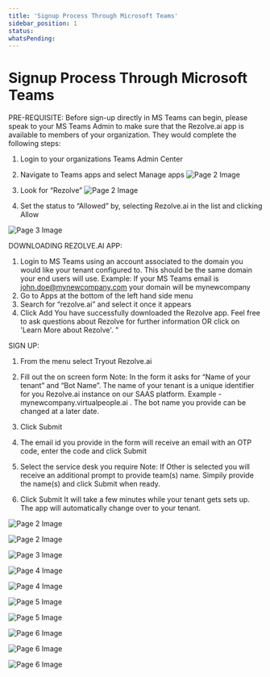 ```yaml
---
title: 'Signup Process Through Microsoft Teams'
sidebar_position: 1
status: 
whatsPending: 
---
```



# Signup Process Through Microsoft Teams







PRE-REQUISITE:
Before sign-up directly in MS Teams can begin, please speak to your MS Teams Admin to make sure that the
Rezolve.ai app is available to members of your organization. They would complete the following steps:
1. Login to your organizations Teams Admin Center
2. Navigate to Teams apps and select Manage apps
![Page 2 Image](/img/reference/images/Pre-Req-for-Signup-Through-Microsoft-Teams-NEW_page2_4.png)
3. Look for “Rezolve”
![Page 2 Image](/img/reference/images/Pre-Req-for-Signup-Through-Microsoft-Teams-NEW_page2_5.png)

4. Set the status to “Allowed” by, selecting Rezolve.ai in the list and clicking Allow




![Page 3 Image](/img/reference/images/Pre-Req-for-Signup-Through-Microsoft-Teams-NEW_page3_4.png)

DOWNLOADING REZOLVE.AI APP:
1. Login to MS Teams using an account associated to the domain you would like your tenant configured
to. This should be the same domain your end users will use.
Example: If your MS Teams email is john.doe@mynewcompany.com your domain will be
mynewcompany
2. Go to Apps at the bottom of the left hand side menu
3. Search for “rezolve.ai” and select it once it appears
4. Click Add
You have successfully downloaded the Rezolve  app. Feel free to ask questions about Rezolve for
further information OR click on 'Learn More about Rezolve'. "

SIGN UP:
1. From the menu select Tryout Rezolve.ai
2. Fill out the on screen form
Note: In the form it asks for “Name of your tenant” and “Bot Name”. The name of your tenant is a unique
identifier for you Rezolve.ai instance on our SAAS platform. Example - mynewcompany.virtualpeople.ai .
The bot name you provide can be changed at a later date.


3. Click Submit
4. The email id you provide in the form will receive an email with an OTP code, enter the code and click
Submit
5. Select the service desk you require
Note: If Other is selected you will receive an additional prompt to provide team(s) name. Simpily provide
the name(s) and click Submit when ready.
6. Click Submit
It will take a few minutes while your tenant gets sets up. The  app will automatically change over to
your tenant.


![Page 2 Image](/img/reference/images/Signup-Process-Through-Microsoft-Teams-NEW_page2_4.png)

![Page 2 Image](/img/reference/images/Signup-Process-Through-Microsoft-Teams-NEW_page2_5.png)

![Page 3 Image](/img/reference/images/Signup-Process-Through-Microsoft-Teams-NEW_page3_4.png)

![Page 4 Image](/img/reference/images/Signup-Process-Through-Microsoft-Teams-NEW_page4_4.png)

![Page 4 Image](/img/reference/images/Signup-Process-Through-Microsoft-Teams-NEW_page4_5.png)

![Page 5 Image](/img/reference/images/Signup-Process-Through-Microsoft-Teams-NEW_page5_4.jpeg)

![Page 5 Image](/img/reference/images/Signup-Process-Through-Microsoft-Teams-NEW_page5_5.jpeg)

![Page 6 Image](/img/reference/images/Signup-Process-Through-Microsoft-Teams-NEW_page6_4.png)

![Page 6 Image](/img/reference/images/Signup-Process-Through-Microsoft-Teams-NEW_page6_5.png)

![Page 6 Image](/img/reference/images/Signup-Process-Through-Microsoft-Teams-NEW_page6_6.png)
